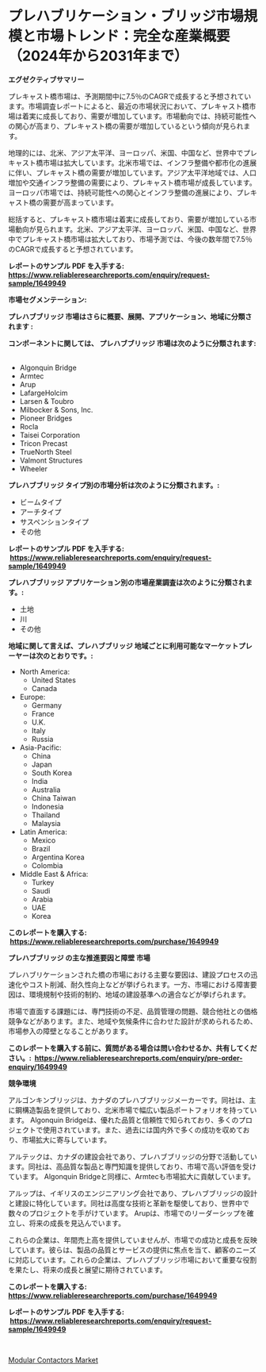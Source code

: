 <p><h1>プレハブリケーション・ブリッジ市場規模と市場トレンド：完全な産業概要（2024年から2031年まで）</h1></p><p><strong>エグゼクティブサマリー</strong></p>
<p><p>プレキャスト橋市場は、予測期間中に7.5％のCAGRで成長すると予想されています。市場調査レポートによると、最近の市場状況において、プレキャスト橋市場は着実に成長しており、需要が増加しています。市場動向では、持続可能性への関心が高まり、プレキャスト橋の需要が増加しているという傾向が見られます。</p><p>地理的には、北米、アジア太平洋、ヨーロッパ、米国、中国など、世界中でプレキャスト橋市場は拡大しています。北米市場では、インフラ整備や都市化の進展に伴い、プレキャスト橋の需要が増加しています。アジア太平洋地域では、人口増加や交通インフラ整備の需要により、プレキャスト橋市場が成長しています。ヨーロッパ市場では、持続可能性への関心とインフラ整備の進展により、プレキャスト橋の需要が高まっています。</p><p>総括すると、プレキャスト橋市場は着実に成長しており、需要が増加している市場動向が見られます。北米、アジア太平洋、ヨーロッパ、米国、中国など、世界中でプレキャスト橋市場は拡大しており、市場予測では、今後の数年間で7.5％のCAGRで成長すると予想されています。</p></p>
<p><strong>レポートのサンプル PDF を入手する: <a href="https://www.reliableresearchreports.com/enquiry/request-sample/1649949">https://www.reliableresearchreports.com/enquiry/request-sample/1649949</a></strong></p>
<p><strong>市場セグメンテーション:</strong></p>
<p><strong> プレハブブリッジ 市場はさらに概要、展開、アプリケーション、地域に分類されます :</strong></p>
<p><strong>コンポーネントに関しては、 プレハブブリッジ 市場は次のように分類されます: &nbsp;</strong></p>
<p><ul><li>Algonquin Bridge</li><li>Armtec</li><li>Arup</li><li>LafargeHolcim</li><li>Larsen & Toubro</li><li>Milbocker & Sons, Inc.</li><li>Pioneer Bridges</li><li>Rocla</li><li>Taisei Corporation</li><li>Tricon Precast</li><li>TrueNorth Steel</li><li>Valmont Structures</li><li>Wheeler</li></ul></p>
<p><strong> プレハブブリッジ タイプ別の市場分析は次のように分類されます。:</strong></p>
<p><ul><li>ビームタイプ</li><li>アーチタイプ</li><li>サスペンションタイプ</li><li>その他</li></ul></p>
<p><strong>レポートのサンプル PDF を入手する: &nbsp;<a href="https://www.reliableresearchreports.com/enquiry/request-sample/1649949">https://www.reliableresearchreports.com/enquiry/request-sample/1649949</a></strong></p>
<p><strong> プレハブブリッジ アプリケーション別の市場産業調査は次のように分類されます。:</strong></p>
<p><ul><li>土地</li><li>川</li><li>その他</li></ul></p>
<p><strong>地域に関して言えば、プレハブブリッジ 地域ごとに利用可能なマーケットプレーヤーは次のとおりです。:</strong></p>
<p><ul>
    <li>
        North America:
        <ul>
            <li>United States</li>
            <li>Canada</li>
        </ul>
    </li>
    <li>
        Europe:
        <ul>
            <li>Germany</li>
            <li>France</li>
            <li>U.K.</li>
            <li>Italy</li>
            <li>Russia</li>
        </ul>
    </li>
    <li>
        Asia-Pacific:
        <ul>
            <li>China</li>
            <li>Japan</li>
            <li>South Korea</li>
            <li>India</li>
            <li>Australia</li>
            <li>China Taiwan</li>
            <li>Indonesia</li>
            <li>Thailand</li>
            <li>Malaysia</li>
        </ul>
    </li>
    <li>
        Latin America:
        <ul>
            <li>Mexico</li>
            <li>Brazil</li>
            <li>Argentina Korea</li>
            <li>Colombia</li>
        </ul>
    </li>
    <li>
        Middle East & Africa:
        <ul>
            <li>Turkey</li>
            <li>Saudi</li>
            <li>Arabia</li>
            <li>UAE</li>
            <li>Korea</li>
        </ul>
    </li>
    </ul></p>
<p><strong>このレポートを購入する: &nbsp;<a href="https://www.reliableresearchreports.com/purchase/1649949">https://www.reliableresearchreports.com/purchase/1649949</a></strong></p>
<p><strong>プレハブブリッジ の主な推進要因と障壁 市場</strong></p>
<p><p>プレハブリケーションされた橋の市場における主要な要因は、建設プロセスの迅速化やコスト削減、耐久性向上などが挙げられます。一方、市場における障害要因は、環境規制や技術的制約、地域の建設基準への適合などが挙げられます。</p><p>市場で直面する課題には、専門技術の不足、品質管理の問題、競合他社との価格競争などがあります。また、地域や気候条件に合わせた設計が求められるため、市場参入の障壁となることがあります。</p></p>
<p><strong>このレポートを購入する前に、質問がある場合は問い合わせるか、共有してください。:&nbsp; <a href="https://www.reliableresearchreports.com/enquiry/pre-order-enquiry/1649949">https://www.reliableresearchreports.com/enquiry/pre-order-enquiry/1649949</a></strong></p>
<p><strong>競争環境</strong></p>
<p><p>アルゴンキンブリッジは、カナダのプレハブブリッジメーカーです。同社は、主に鋼構造製品を提供しており、北米市場で幅広い製品ポートフォリオを持っています。 Algonquin Bridgeは、優れた品質と信頼性で知られており、多くのプロジェクトで使用されています。また、過去には国内外で多くの成功を収めており、市場拡大に寄与しています。</p><p>アルテックは、カナダの建設会社であり、プレハブブリッジの分野で活動しています。同社は、高品質な製品と専門知識を提供しており、市場で高い評価を受けています。 Algonquin Bridgeと同様に、Armtecも市場拡大に貢献しています。</p><p>アルップは、イギリスのエンジニアリング会社であり、プレハブブリッジの設計と建設に特化しています。同社は高度な技術と革新を駆使しており、世界中で数々のプロジェクトを手がけています。 Arupは、市場でのリーダーシップを確立し、将来の成長を見込んでいます。</p><p>これらの企業は、年間売上高を提供していませんが、市場での成功と成長を反映しています。彼らは、製品の品質とサービスの提供に焦点を当て、顧客のニーズに対応しています。これらの企業は、プレハブブリッジ市場において重要な役割を果たし、将来の成長と展望に期待されています。</p></p>
<p><strong>このレポートを購入する: &nbsp; <a href="https://www.reliableresearchreports.com/purchase/1649949">https://www.reliableresearchreports.com/purchase/1649949</a></strong></p>
<p><strong>レポートのサンプル PDF を入手する: &nbsp;<a href="https://www.reliableresearchreports.com/enquiry/request-sample/1649949">https://www.reliableresearchreports.com/enquiry/request-sample/1649949</a></strong><strong></strong></p>
<p>&nbsp;</p>
<p><p><a href="https://github.com/pgtimber/Market-Research-Report-List-2/blob/main/modular-contactors-market.md">Modular Contactors Market</a></p></p>
